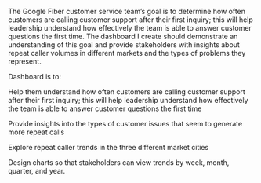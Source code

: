 The Google Fiber customer service team’s goal is to determine how often customers are calling customer support after their first inquiry; this will help leadership understand how effectively the team is able to answer customer questions the first time. The dashboard I create should demonstrate an understanding of this goal and provide stakeholders with insights about repeat caller volumes in different markets and the types of problems they represent. 

Dashboard is to:

Help them understand how often customers are calling customer support after their first inquiry; this will help leadership understand how effectively the team is able to answer customer questions the first time

Provide insights into the types of customer issues that seem to generate more repeat calls

Explore repeat caller trends in the three different market cities

Design charts so that stakeholders can view trends by week, month, quarter, and year. 
